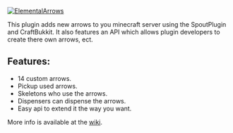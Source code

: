 [![ElementalArrows][Logo]][Home]

This plugin adds new arrows to you minecraft server using the SpoutPlugin and CraftBukkit. It also features an
API which allows plugin developers to create there own arrows, ect.

## Features:
* 14 custom arrows.
* Pickup used arrows.
* Skeletons who use the arrows.
* Dispensers can dispense the arrows.
* Easy api to extend it the way you want.

More info is available at the [wiki][Wiki].

[Home]: https://github.com/Cybermaxke/ElementalArrows
[Logo]: https://dl.dropboxusercontent.com/u/104060836/ElementalArrows/ElementalArrowsTitle.png
[Wiki]: https://github.com/Cybermaxke/ElementalArrows/wiki